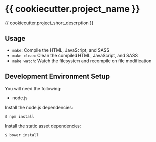 # {{ cookiecutter.project_name }}

{{ cookiecutter.project_short_description }}

## Usage

* `make`: Compile the HTML, JavaScript, and SASS
* `make clean`: Clean the compiled HTML, JavaScript, and SASS
* `make watch`: Watch the filesystem and recompile on file modification

## Development Environment Setup

You will need the following:

* node.js

Install the node.js dependencies:

```
$ npm install
```

Install the static asset dependencies:

```
$ bower install
```
